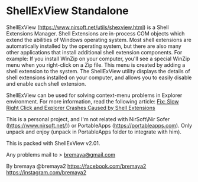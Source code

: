 # ShellExView Standalone

ShellExView (https://www.nirsoft.net/utils/shexview.html) is a Shell Extensions Manager. Shell Extensions are in-process COM objects which extend the abilities of Windows operating system. Most shell extensions are automatically installed by the operating system, but there are also many other applications that install additional shell extension components. For example: If you install WinZip on your computer, you'll see a special WinZip menu when you right-click on a Zip file. This menu is created by adding a shell extension to the system.
The ShellExView utility displays the details of shell extensions installed on your computer, and allows you to easily disable and enable each shell extension.

ShellExView can be used for solving context-menu problems in Explorer environment. For more information, read the following article: [Fix: Slow Right Click and Explorer Crashes Caused by Shell Extensions](https://www.winhelponline.com/blog/fix-slow-right-click-crashes-shell-extensions/)

This is a personal project, and I'm not related with NirSoft\Nir Sofer (https://www.nirsoft.net/)) or PortableApps (https://portableapps.com). Only unpack and enjoy (unpack in PortableApps folder to integrate with him).

This is packed with ShellExView v2.01.

Any problems mail to > bremaya@gmail.com

By bremaya @bremaya2 https://facebook.com/bremaya2 https://instagram.com/bremaya2

